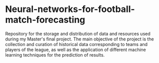 # Neural-networks-for-football-match-forecasting
Repository for the storage and distribution of data and resources used during my Master's final project.  The main objective of the project is the collection and curation of historical data corresponding to teams and players of the league, as well as the application of different machine learning techniques for the prediction of results.
